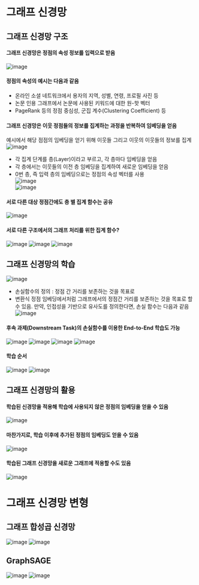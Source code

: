 # 그래프 신경망
## 그래프 신경망 구조
#### 그래프 신경망은 정점의 속성 정보를 입력으로 받음 
![image](https://user-images.githubusercontent.com/43736669/109577620-3fe11500-7b39-11eb-8e02-d48f48b69198.png)
#### 정점의 속성의 예시는 다음과 같음
 - 온라인 소셜 네트워크에서 용자의 지역, 성별, 연령, 프로필 사진 등
 - 논문 인용 그래프에서 논문에 사용된 키워드에 대한 원-핫 벡터
 - PageRank 등의 정점 중심성, 군집 계수(Clustering Coefficient) 등
#### 그래프 신경망은 이웃 정점들의 정보를 집계하는 과정을 반복하여 임베딩을 얻음
예시에서 해당 점점의 임베딩을 얻기 위해 이웃들 그리고 이웃의 이웃들의 정보를 집계  
![image](https://user-images.githubusercontent.com/43736669/109577806-92223600-7b39-11eb-8a28-831c6ca7f332.png)  
- 각 집계 단계를 층(Layer)이라고 부르고, 각 층마다 임베딩을 얻음  
- 각 층에서는 이웃들의 이전 층 임베딩을 집계하여 새로운 임베딩을 얻음  
- 0번 층, 즉 입력 층의 임베딩으로는 정점의 속성 벡터를 사용  
![image](https://user-images.githubusercontent.com/43736669/109577904-c3026b00-7b39-11eb-8100-791416aae14d.png)  
![image](https://user-images.githubusercontent.com/43736669/109577943-d4e40e00-7b39-11eb-94d9-608c96773a66.png)
#### 서로 다른 대상 정점간에도 층 별 집계 함수는 공유 
![image](https://user-images.githubusercontent.com/43736669/109577995-eb8a6500-7b39-11eb-8613-fbf3d8b4e9bf.png)
#### 서로 다른 구조에서의 그래프 처리를 위한 집계 함수?
![image](https://user-images.githubusercontent.com/43736669/109578061-03fa7f80-7b3a-11eb-98ec-7027b926a2a1.png)
![image](https://user-images.githubusercontent.com/43736669/109578113-18d71300-7b3a-11eb-8e23-201b0d680db9.png)
![image](https://user-images.githubusercontent.com/43736669/109578134-212f4e00-7b3a-11eb-8b46-fe01b9398c31.png)
## 그래프 신경망의 학습 
![image](https://user-images.githubusercontent.com/43736669/109578247-2b514c80-7b3a-11eb-8b79-1d76231bf608.png)
- 손실함수의 정의 : 정점 간 거리를 보존하는 것을 목표로
- 변환식 정점 임베딩에서처럼 그래프에서의 정점간 거리를 보존하는 것을 목표로 할 수 있음. 만약, 인접성을 기반으로 유사도를 정의한다면, 손실 함수는 다음과 같음
![image](https://user-images.githubusercontent.com/43736669/109578378-6bb0ca80-7b3a-11eb-88e7-7f5ccb54f1a4.png)
#### 후속 과제(Downstream Task)의 손실함수를 이용한 End-to-End 학습도 가능
![image](https://user-images.githubusercontent.com/43736669/109579299-f80fbd00-7b3b-11eb-9028-ae0730da4687.png)
![image](https://user-images.githubusercontent.com/43736669/109579331-09f16000-7b3c-11eb-80d2-258234279379.png)
![image](https://user-images.githubusercontent.com/43736669/109579370-1d9cc680-7b3c-11eb-94db-4b96cda6e805.png)
![image](https://user-images.githubusercontent.com/43736669/109580878-b2a0bf00-7b3e-11eb-9c51-9c93bca8b7e9.png)
#### 학습 순서
![image](https://user-images.githubusercontent.com/43736669/109580938-ce0bca00-7b3e-11eb-9860-1e37a9cb69bb.png)
![image](https://user-images.githubusercontent.com/43736669/109580959-dc59e600-7b3e-11eb-9810-31c9fbf1d3bf.png)
## 그래프 신경망의 활용
#### 학습된 신경망을 적용해 학습에 사용되지 않은 정점의 임베딩을 얻을 수 있음
![image](https://user-images.githubusercontent.com/43736669/109581015-f72c5a80-7b3e-11eb-87b3-c97169b07d32.png)
#### 마찬가지로, 학습 이후에 추가된 정점의 임베딩도 얻을 수 있음
![image](https://user-images.githubusercontent.com/43736669/109581062-0f9c7500-7b3f-11eb-910e-13d789a933de.png)
#### 학습된 그래프 신경망을 새로운 그래프에 적용할 수도 있음
![image](https://user-images.githubusercontent.com/43736669/109581120-3064ca80-7b3f-11eb-8b61-87b30f1c60d5.png)

# 그래프 신경망 변형

## 그래프 합성곱 신경망
![image](https://user-images.githubusercontent.com/43736669/109581174-483c4e80-7b3f-11eb-9e54-6fa391bbd913.png)
![image](https://user-images.githubusercontent.com/43736669/109581240-50948980-7b3f-11eb-97c2-2b075ea21a84.png)

## GraphSAGE
![image](https://user-images.githubusercontent.com/43736669/109581258-5ab68800-7b3f-11eb-9b6c-9deb6dc317f4.png)
![image](https://user-images.githubusercontent.com/43736669/109581299-673ae080-7b3f-11eb-8a35-84e06db50f7f.png)
